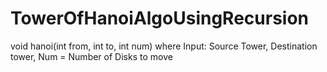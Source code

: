 # TowerOfHanoiAlgoUsingRecursion
void hanoi(int from, int to, int num) where Input: Source Tower, Destination tower, Num = Number of Disks to move
